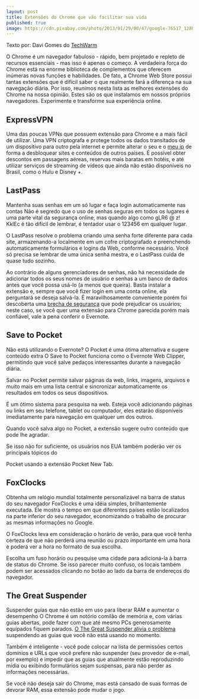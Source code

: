 ```yaml
---
layout: post
title: Extensões do Chrome que vão facilitar sua vida
published: true
image: https://cdn.pixabay.com/photo/2013/01/29/00/47/google-76517_1280.png
---
```


Texto por: Davi Gomes do [TechWarm](https://techwarn.com/)

O Chrome é um navegador fabuloso - rápido, bem projetado e repleto de recursos essenciais -
mas isso é apenas o começo. A verdadeira força do Chrome está na enorme biblioteca de
complementos que oferecem inúmeras novas funções e habilidades.
De fato, a Chrome Web Store possui tantas extensões que é difícil saber o que realmente fará
a diferença na sua navegação diária.
Por isso, reunimos nesta lista as melhores extensões do Chrome na nossa opinião. Estes são
os que instalamos em nossos próprios navegadores. Experimente e transforme sua experiência
online.

## ExpressVPN

Uma das poucas VPNs que possuem extensão para Chrome e a mais fácil de utilizar. Uma
VPN criptografa e protege todos os dados transitados de um dispositivo para outro pela internet
e permite alterar o seu e o [meu ip](https://www.expressvpn.com/pt/what-is-my-ip) de forma a desbloquear sites e conteúdos de outros países.
É possível obter descontos em passagens aéreas, reservas mais baratas em hotéis, e até
utilizar serviços de streaming de vídeos que ainda não estão disponíveis no Brasil, como o Hulu
e Disney +.

## LastPass

Mantenha suas senhas em um só lugar e faça login automaticamente nas contas
Não é segredo que o uso de senhas seguras em todos os lugares é uma parte vital da
segurança online, mas quando algo como gLR6 @ z! KklEc é tão difícil de lembrar, é tentador
usar o 123456 em qualquer lugar.

O LastPass resolve o problema criando uma senha forte diferente para cada site,
armazenando-a localmente em um cofre criptografado e preenchendo automaticamente
formulários e logins da Web, conforme necessário. Você só precisa se lembrar de uma única
senha mestra, e o LastPass cuida de quase tudo sozinho.

Ao contrário de alguns gerenciadores de senhas, não há necessidade de adicionar todos os
seus nomes de usuário e senhas a um banco de dados antes que você possa usá-lo (a menos
que queira). Basta instalar a extensão e, sempre que você fizer login em uma conta online, ela
perguntará se deseja salvá-la. É maravilhosamente conveniente porém foi descoberta uma
[brecha de segurança](https://gizmodo.uol.com.br/lastpass-brecha-seguranca/) que pode prejudicar os usuários; neste caso, se você quer uma extensão
para Chrome parecida porém mais confiável, vale a pena conferir o Evernote.

## Save to Pocket

Não está utilizando o Evernote? O Pocket é uma ótima alternativa e sugere conteúdo extra
O Save to Pocket funciona como o Evernote Web Clipper, permitindo que você salve pedaços
interessantes durante a navegação diária.


Salvar no Pocket permite salvar páginas da web, links, imagens, arquivos e muito mais em uma
lista central e sincronizar automaticamente os resultados em todos os seus dispositivos.

É um ótimo sistema para pesquisa na web. Esteja você adicionando páginas ou links em seu
telefone, tablet ou computador, eles estarão disponíveis imediatamente para navegação em
qualquer um dos outros.

Quando você salva algo no Pocket, a extensão sugere outro conteúdo que pode lhe agradar.

Se isso não for suficiente, os usuários nos EUA também poderão ver os principais tópicos do

Pocket usando a extensão Pocket New Tab.

## FoxClocks
Obtenha um relógio mundial totalmente personalizável na barra de status do seu navegador
FoxClocks é uma idéia simples, brilhantemente executada. Ele mostra o tempo em que
diferentes países estão localizados na parte inferior do seu navegador, economizando o
trabalho de procurar as mesmas informações no Google.

O FoxClocks leva em consideração o horário de verão, para que você tenha certeza de que
não perderá uma reunião ou prazo importante em uma hora e poderá ver a hora no formato de
sua escolha.

Escolha um fuso horário ou pesquise uma cidade para adicioná-la à barra de status do
Chrome. Se isso parecer muito confuso, os locais também podem ser acessados clicando no
botão ao lado da barra de endereços do navegador.

## The Great Suspender

Suspender guias que não estão em uso para liberar RAM e aumentar o desempenho
O Chrome é um notório comilão de memória e, com várias guias abertas, pode fazer com que
até mesmo PCs generosamente equipados fiquem parados. [O The Great Suspender alivia o
problema](https://www.showmetech.com.br/extensao-great-suspender-google-chrome-promete-velocidade-e-desempenho/) suspendendo as guias que você não está usando no momento.

Também é inteligente - você pode colocar na lista de permissões certos domínios e URLs que
você prefere não suspender (seu provedor de e-mail, por exemplo) e impedir que as guias que
atualmente estão reproduzindo mídia ou exibindo formulários sejam suspensas, para não
perder as informações necessárias.

Se você não deseja sair do Chrome, mas está cansado de suas formas de devorar RAM, essa
extensão pode mudar o jogo.
